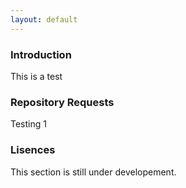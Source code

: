 ```yaml
---
layout: default
---
```


### Introduction

This is a test

### Repository Requests

Testing 1

### Lisences

This section is still under developement.  

